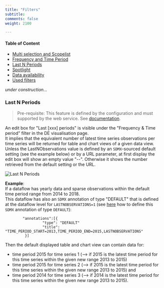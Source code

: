 ```yaml
---
title: "Filters"
subtitle: 
comments: false
weight: 2100

---
```


#### Table of Content
- [Multi selection and Scopelist](#multi-selection-and-scopelist)
- [Frequency and Time Period](#frequency-and-time-period)
- [Last N Periods](#last-n-periods)
- [Spotlight](#spotlight)
- [Data availability](#data-availability)
- [Used filters](#used-filters)

*under construction...*

### Last N Periods
>Pre-requisite: This feature is defined by the configuration and must supported by the web service. See [documentation](https://sis-cc.gitlab.io/dotstatsuite-documentation/configurations/de-configuration/#lastnobservations-support).

An edit box for "Last [xxx] periods" is visible under the "Frequency & Time period" filter in the DE visualisation page.  
It implies that the equivalent number of latest time series observations per time series will be returned for table and chart views of a given data view.  
Unless the LastNObservations value is defined by an `SDMX`-sourced default setting (see the example below) or by a URL parameter, at first display the edit box will show an empty value "--". Otherwise it shows the number retrieved from the default setting or the URL.

![Last N Periods](/images/last-n-periods.png)

**Example**:  
If a dataflow has yearly data and sparse observations within the default time period range from 2014 to 2018.  
This dataflow has also an `SDMX` annotation of type "DEFAULT" that is defined at the dataflow level for `LASTNOBSERVATIONS=1` (see [here](https://sis-cc.gitlab.io/dotstatsuite-documentation/using-dlm/custom-data-view/default-layout/) how to define this `SDMX` annotation of type `DEFAULT`):  
```
        "annotations":[{
                 "type": "DEFAULT"
                 "title": "TIME_PERIOD_START=2013,TIME_PERIOD_END=2015,LASTNOBSERVATIONS"
         }]

```
Then the default displayed table and chart view can contain data for:  
* time period 2015 for time series 1 (--> if 2015 is the latest time period for this time series within the given new range 2013 to 2015)
* time period 2015 for time series 2 (--> if 2015 is the latest time period for this time series within the given new range 2013 to 2015) and
* time period 2014 for time series 3 (--> if 2014 is the latest time period for this time series within the given new range 2013 to 2015).

